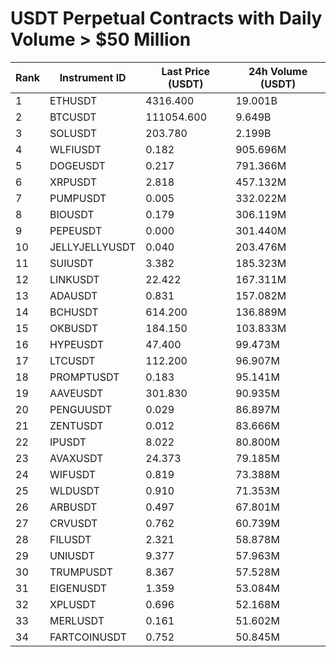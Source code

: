 # USDT Perpetual Contracts with Daily Volume > $50 Million

| Rank | Instrument ID | Last Price (USDT) | 24h Volume (USDT) |
|------|---------------|-------------------|-------------------|
| 1 | ETHUSDT | 4316.400 | 19.001B |
| 2 | BTCUSDT | 111054.600 | 9.649B |
| 3 | SOLUSDT | 203.780 | 2.199B |
| 4 | WLFIUSDT | 0.182 | 905.696M |
| 5 | DOGEUSDT | 0.217 | 791.366M |
| 6 | XRPUSDT | 2.818 | 457.132M |
| 7 | PUMPUSDT | 0.005 | 332.022M |
| 8 | BIOUSDT | 0.179 | 306.119M |
| 9 | PEPEUSDT | 0.000 | 301.440M |
| 10 | JELLYJELLYUSDT | 0.040 | 203.476M |
| 11 | SUIUSDT | 3.382 | 185.323M |
| 12 | LINKUSDT | 22.422 | 167.311M |
| 13 | ADAUSDT | 0.831 | 157.082M |
| 14 | BCHUSDT | 614.200 | 136.889M |
| 15 | OKBUSDT | 184.150 | 103.833M |
| 16 | HYPEUSDT | 47.400 | 99.473M |
| 17 | LTCUSDT | 112.200 | 96.907M |
| 18 | PROMPTUSDT | 0.183 | 95.141M |
| 19 | AAVEUSDT | 301.830 | 90.935M |
| 20 | PENGUUSDT | 0.029 | 86.897M |
| 21 | ZENTUSDT | 0.012 | 83.666M |
| 22 | IPUSDT | 8.022 | 80.800M |
| 23 | AVAXUSDT | 24.373 | 79.185M |
| 24 | WIFUSDT | 0.819 | 73.388M |
| 25 | WLDUSDT | 0.910 | 71.353M |
| 26 | ARBUSDT | 0.497 | 67.801M |
| 27 | CRVUSDT | 0.762 | 60.739M |
| 28 | FILUSDT | 2.321 | 58.878M |
| 29 | UNIUSDT | 9.377 | 57.963M |
| 30 | TRUMPUSDT | 8.367 | 57.528M |
| 31 | EIGENUSDT | 1.359 | 53.084M |
| 32 | XPLUSDT | 0.696 | 52.168M |
| 33 | MERLUSDT | 0.161 | 51.602M |
| 34 | FARTCOINUSDT | 0.752 | 50.845M |
